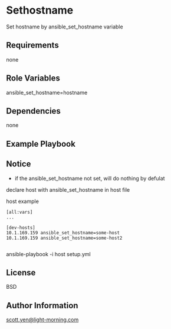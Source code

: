 Sethostname
=========

Set hostname by ansible_set_hostname variable

Requirements
------------

none

Role Variables
--------------

ansible_set_hostname=hostname

Dependencies
------------

none

Example Playbook
----------------

## Notice 
- if the ansible_set_hostname not set, will do nothing by defulat

declare host with ansible_set_hostname in host file

host example
```
[all:vars]
...

[dev-hosts]
10.1.169.159 ansible_set_hostname=some-host
10.1.169.159 ansible_set_hostname=some-host2


```

ansible-playbook -i host setup.yml

License
-------

BSD

Author Information
------------------

scott.yen@light-morning.com
